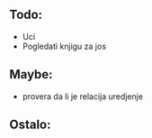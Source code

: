 ## Todo:

* Uci
* Pogledati knjigu za jos

## Maybe:

* provera da li je relacija uredjenje

## Ostalo:
